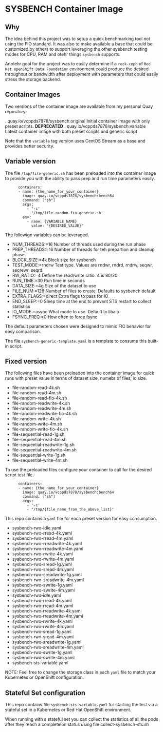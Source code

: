 # SYSBENCH Container Image

## Why

The idea behind this project was to setup a quick benchmarking tool not using the FIO standard.
It was also to make available a base that could be customized by others to support leveraging
the other sysbench testing modes for CPU, RAM and otehr things `sysbench` supports.

Anotehr goal for the project was to easily determine if a `rook-ceph` of `Red Hat OpenShift Data Foundation`
environment could produce the desired throughout or bandwidth after deployment with parameters
that could easily stress the storage backend.

## Container Images

Two versions of the container image are available from my personal Quay repository:

. quay.io/vcppds7878/sysbench:original  Initial container image with only preset scripts. **DEPRECATED**
. quay.io/vcppds7878/sysbench:variable  Latest container image with both preset scripts and generic script

Note that the `variable` tag version uses CentOS Stream as a base and provides better security.

## Variable version

The file `/tmp/file-generic.sh` has been preloaded into the container image to provide
you with the ability to pass prep and run time parameters easily.

```
      containers:
      - name: {the_name_for_your_container}
        image: quay.io/vcppds7878/sysbench:bench64
        command: ["sh"]
        args:
          - '-c'
          - '/tmp/file-random-fio-generic.sh'
        env:
          - name: {VARIABLE_NAME}
            value: "{DESIRED_VALUE}"
```

The followign variables can be leveraged.

- NUM_THREADS:=16       Number of threads used during the run phase
- PREP_THREADS:=16      Number of threads for teh prepartion and cleanup phase
- BLOCK_SIZE:=4k        Block size for sysbench
- TEST_MODE:=rndrw      Test type. Values are rndwr, rndrd, rndrw, seqwr, seqrewr, seqrd
- RW_RATIO:=4           Define the read/write ratio. 4 is 80/20
- RUN_TIME:=30          Run time in seconds
- DATA_SIZE:=4g         Size of the dataset to use
- FILE_NUM:=128         Number of files to create. Defaults to sysbench default
- EXTRA_FLAGS:=direct   Extra flags to pass for IO
- END_SLEEP:=0          Sleep time at the end to prevent STS restart to collect statistics
- IO_MODE:=async        What mode to use. Default to libaio
- FSYNC_FREQ:=0         How often to force fsync
 
The default parameters chosen were designed to mimic FIO behavior for easy comparison.

The file `sysbench-generic-template.yaml` is a template to consume this built-in script.


## Fixed version

The following files have been preloaded into the container image for quick runs with preset value
in terms of dataset size, numebr of files, io size.

- file-random-read-4k.sh
- file-random-read-4m.sh
- file-random-read-fio-4k.sh
- file-random-readwrite-4k.sh
- file-random-readwrite-4m.sh
- file-random-readwrite-fio-4k.sh
- file-random-write-4k.sh
- file-random-write-4m.sh
- file-random-write-fio-4k.sh
- file-sequential-read-1g.sh
- file-sequential-read-4m.sh
- file-sequential-readwrite-1g.sh
- file-sequential-readwrite-4m.sh
- file-sequential-write-1g.sh
- file-sequential-write-4m.sh

To use the preloaded files configure your container to call for the desired script test file.

```
      containers:
      - name: {the_name_for_your_container}
        image: quay.io/vcppds7878/sysbench:bench64
        command: ["sh"]
        args:
          - '-c'
          - '/tmp/{file_name_from_the_above_list}'
```

This repo contains a `yaml` file for each preset version for easy consumption.

- sysbench-rwo-idle.yaml
- sysbench-rwo-rread-4k.yaml
- sysbench-rwo-rread-4m.yaml
- sysbench-rwo-rreadwrite-4k.yaml
- sysbench-rwo-rreadwrite-4m.yaml
- sysbench-rwo-rwrite-4k.yaml
- sysbench-rwo-rwrite-4m.yaml
- sysbench-rwo-sread-1g.yaml
- sysbench-rwo-sread-4m.yaml
- sysbench-rwo-sreadwrite-1g.yaml
- sysbench-rwo-sreadwrite-4m.yaml
- sysbench-rwo-swrite-1g.yaml
- sysbench-rwo-swrite-4m.yaml
- sysbench-rwx-idle.yaml
- sysbench-rwx-rread-4k.yaml
- sysbench-rwx-rread-4m.yaml
- sysbench-rwx-rreadwrite-4k.yaml
- sysbench-rwx-rreadwrite-4m.yaml
- sysbench-rwx-rwrite-4k.yaml
- sysbench-rwx-rwrite-4m.yaml
- sysbench-rwx-sread-1g.yaml
- sysbench-rwx-sread-4m.yaml
- sysbench-rwx-sreadwrite-1g.yaml
- sysbench-rwx-sreadwrite-4m.yaml
- sysbench-rwx-swrite-1g.yaml
- sysbench-rwx-swrite-4m.yaml
- sysbench-sts-variable.yaml

NOTE: Feel free to change the storage class in each `yaml` file to match your Kubernetes or
OpenShift configuration.

## Stateful Set configuration

This repo contains file `sysbench-sts-variable.yaml` for starting the test via a stateful set in a Kubernetes
or Red Hat OpenShift environment.

When running with a stateful set you can collect the statistics of all the pods after they
reach a completeion status using file collect-sysbench-sts.sh

